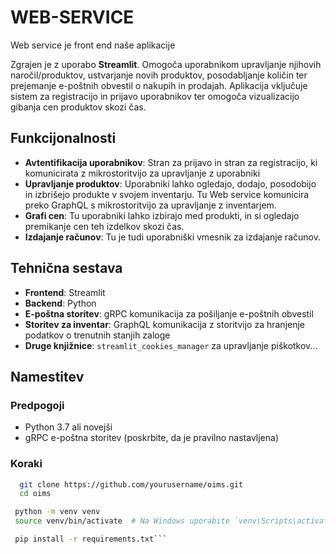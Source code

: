 # WEB-SERVICE 

Web service je front end naše aplikacije

Zgrajen je z uporabo **Streamlit**. Omogoča uporabnikom upravljanje njihovih naročil/produktov, ustvarjanje novih produktov, posodabljanje količin ter prejemanje e-poštnih obvestil o nakupih in prodajah. Aplikacija vključuje sistem za registracijo in prijavo uporabnikov ter omogoča vizualizacijo gibanja cen produktov skozi čas.

## Funkcijonalnosti
- **Avtentifikacija uporabnikov**: Stran za prijavo in stran za registracijo, ki komunicirata z mikrostoritvijo za upravljanje z uporabniki
- **Upravljanje produktov**: Uporabniki lahko ogledajo, dodajo, posodobijo in izbrišejo produkte v svojem inventarju. Tu Web service komunicira preko GraphQL s mikrostoritvijo za upravljanje z inventarjem.
- **Grafi cen**: Tu uporabniki lahko izbirajo med produkti, in si ogledajo premikanje cen teh izdelkov skozi čas.
- **Izdajanje računov**: Tu je tudi uporabniški vmesnik za izdajanje računov.

## Tehnična sestava

- **Frontend**: Streamlit
- **Backend**: Python
- **E-poštna storitev**: gRPC komunikacija za pošiljanje e-poštnih obvestil
- **Storitev za inventar**: GraphQL komunikacija z storitvijo za hranjenje podatkov o trenutnih stanjih zaloge
- **Druge knjižnice**: `streamlit_cookies_manager` za upravljanje piškotkov...

## Namestitev

### Predpogoji

- Python 3.7 ali novejši
- gRPC e-poštna storitev (poskrbite, da je pravilno nastavljena)

### Koraki

   ```bash
     git clone https://github.com/yourusername/oims.git
     cd oims

    python -m venv venv
    source venv/bin/activate  # Na Windows uporabite `venv\Scripts\activate`

    pip install -r requirements.txt```




